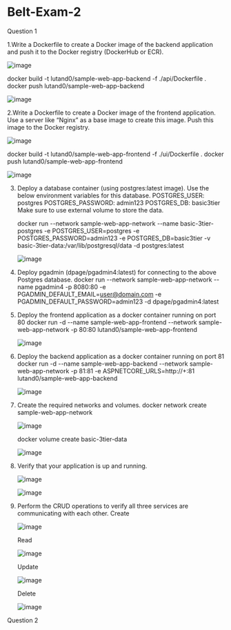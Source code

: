 # Belt-Exam-2

Question 1

1.Write a Dockerfile to create a Docker image of the backend application and push it to the Docker registry (DockerHub or ECR).

  ![image](https://github.com/Lutando-dev/Belt-Exam-2/assets/6805093/7ef07f8f-7f58-4a5d-a0d9-7a5442df21ba)

  docker build -t lutand0/sample-web-app-backend -f ./api/Dockerfile .
  docker push lutand0/sample-web-app-backend

  ![image](https://github.com/Lutando-dev/Belt-Exam-2/assets/6805093/3a75640d-c727-44bf-bd21-7c1b663811a4)


2.Write a Dockerfile to create a Docker image of the frontend application. Use a server like “Nginx” as a base image to create this image. Push this image to the Docker registry.

  ![image](https://github.com/Lutando-dev/Belt-Exam-2/assets/6805093/900bcec9-3c5f-410c-b782-370b9c8779ee)

  docker build -t lutand0/sample-web-app-frontend -f ./ui/Dockerfile .
  docker push lutand0/sample-web-app-frontend

  ![image](https://github.com/Lutando-dev/Belt-Exam-2/assets/6805093/edcd8980-d1c2-49f4-9697-d5356aec8c0b)

3. Deploy a database container (using postgres:latest image). 
   Use the below environment variables for this database.
        POSTGRES_USER: postgres
        POSTGRES_PASSWORD: admin123
        POSTGRES_DB: basic3tier
   Make sure to use external volume to store the data.

   docker run --network sample-web-app-network --name basic-3tier-postgres -e POSTGRES_USER=postgres -e POSTGRES_PASSWORD=admin123 -e POSTGRES_DB=basic3tier -v basic-3tier-data:/var/lib/postgresql/data -d postgres:latest

   ![image](https://github.com/Lutando-dev/Belt-Exam-2/assets/6805093/194be804-f954-4073-9a6c-519f12741df0)

4. Deploy pgadmin (dpage/pgadmin4:latest) for connecting to the above Postgres database.
   docker run --network sample-web-app-network --name pgadmin4 -p 8080:80 -e PGADMIN_DEFAULT_EMAIL=user@domain.com -e PGADMIN_DEFAULT_PASSWORD=admin123 -d dpage/pgadmin4:latest

5. Deploy the frontend application as a docker container running on port 80
   docker run -d --name sample-web-app-frontend --network sample-web-app-network -p 80:80 lutand0/sample-web-app-frontend

   ![image](https://github.com/Lutando-dev/Belt-Exam-2/assets/6805093/19f9d0af-e1ea-479e-abbd-852665209737)

6. Deploy the backend application as a docker container running on port 81
   docker run -d --name sample-web-app-backend --network sample-web-app-network -p 81:81 -e ASPNETCORE_URLS=http://+:81 lutand0/sample-web-app-backend

   ![image](https://github.com/Lutando-dev/Belt-Exam-2/assets/6805093/747f40c2-3119-4fd2-a01a-dfb259bb64c9)

7. Create the required networks and volumes.
   docker network create sample-web-app-network

   ![image](https://github.com/Lutando-dev/Belt-Exam-2/assets/6805093/79c74a83-dd98-444d-9f06-363ccb90aad6)

   docker volume create basic-3tier-data

   ![image](https://github.com/Lutando-dev/Belt-Exam-2/assets/6805093/98793781-2fd9-4be6-9349-b9bf48e2a3d7)

8. Verify that your application is up and running.

   ![image](https://github.com/Lutando-dev/Belt-Exam-2/assets/6805093/3440b1ce-192a-42a5-8c98-dbea50fb2d72)

   ![image](https://github.com/Lutando-dev/Belt-Exam-2/assets/6805093/46c33d8a-8519-45b9-8501-4f9fbbcffa7b)

9. Perform the CRUD operations to verify all three services are communicating with each other.
   Create

    ![image](https://github.com/Lutando-dev/Belt-Exam-2/assets/6805093/04f975c9-ab6d-45e8-aba2-c14808c64c2d)

   Read

    ![image](https://github.com/Lutando-dev/Belt-Exam-2/assets/6805093/586c3145-53ab-4456-9698-c944369cf73b)

   Update

    ![image](https://github.com/Lutando-dev/Belt-Exam-2/assets/6805093/49f6b5c8-0ce7-413f-8e28-fbcc5606a6fc)

   Delete

    ![image](https://github.com/Lutando-dev/Belt-Exam-2/assets/6805093/cc3437be-e230-49f7-be07-146b86bb36e6)



Question 2





